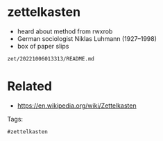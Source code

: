 # zettelkasten

- heard about method from rwxrob
- German sociologist Niklas Luhmann (1927–1998)
- box of paper slips

` zet/20221006013313/README.md `

# Related

- https://en.wikipedia.org/wiki/Zettelkasten

Tags:

    #zettelkasten
